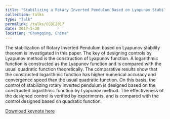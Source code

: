 ```yaml
---
title: "Stabilizing a Rotary Inverted Pendulum Based on Lyapunov Stability Theorem"
collection: talks
type: "Talk"
permalink: /talks/CCDC2017
date: 2017-5-30
location: "Chongqing, China"
---
```


The stabilization of Rotary Inverted Pendulum based on Lyapunov stability theorem is investigated in this paper. The key of designing controls by Lyapunov method is the construction of Lyapunov function. A logarithmic function is constructed as the Lyapunov function and is compared with the usual quadratic function theoretically. The comparative results show that the constructed logarithmic function has higher numerical accuracy and convergence speed than the usual quadratic function. On this basis, the control of stabilizing rotary inverted pendulum is designed based on the constructed logarithmic function by Lyapunov method. The effectiveness of the designed control is verified by experiments, and is compared with the control designed based on quadratic function.

[Download keynote here](http://wenjie015.github.io/files/CCDC2017.pdf)